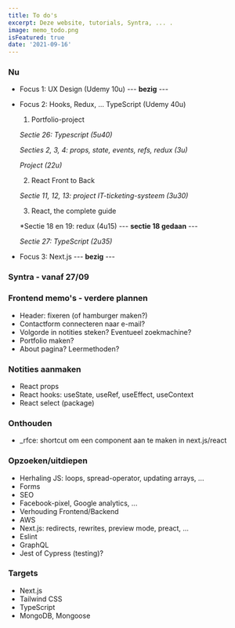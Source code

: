 ```yaml
---
title: To do's 
excerpt: Deze website, tutorials, Syntra, ... .
image: memo_todo.png
isFeatured: true
date: '2021-09-16'
---
```

### Nu

- Focus 1: UX Design (Udemy 10u) --- **bezig** ---

- Focus 2: Hooks, Redux, ... TypeScript (Udemy 40u)

  1. Portfolio-project

  *Sectie 26: Typescript (5u40)*

  *Secties 2, 3, 4: props, state, events, refs, redux (3u)*
  
  *Project (22u)*

  2. React Front to Back

  *Sectie 11, 12, 13: project IT-ticketing-systeem (3u30)*

  3. React, the complete guide

  *Sectie 18 en 19: redux (4u15) --- **sectie 18 gedaan** ---
  
  *Sectie 27: TypeScript (2u35)* 

- Focus 3: Next.js --- **bezig** ---


### Syntra - vanaf 27/09


### Frontend memo's - verdere plannen

- Header: fixeren (of hamburger maken?)
- Contactform connecteren naar e-mail?
- Volgorde in notities steken? Eventueel zoekmachine? 
- Portfolio maken? 
- About pagina? Leermethoden? 

### Notities aanmaken 

- React props
- React hooks: useState, useRef, useEffect, useContext
- React select (package)

### Onthouden

- _rfce: shortcut om een component aan te maken in next.js/react


### Opzoeken/uitdiepen

- Herhaling JS: loops, spread-operator, updating arrays, ... 
- Forms
- SEO
- Facebook-pixel, Google analytics, ...
- Verhouding Frontend/Backend
- AWS
- Next.js: redirects, rewrites, preview mode, preact, ...
- Eslint
- GraphQL
- Jest of Cypress (testing)?

### Targets 

- Next.js
- Tailwind CSS
- TypeScript
- MongoDB, Mongoose
